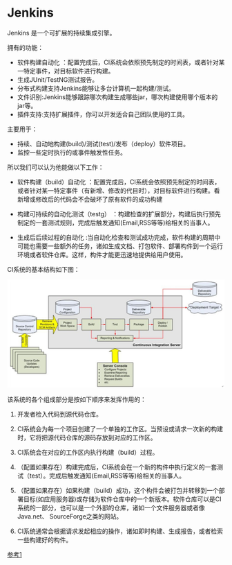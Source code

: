 # Jenkins

Jenkins 是一个可扩展的持续集成引擎。

拥有的功能：

- 软件构建自动化 ：配置完成后，CI系统会依照预先制定的时间表，或者针对某一特定事件，对目标软件进行构建。
- 生成JUnit/TestNG测试报告。
- 分布式构建支持Jenkins能够让多台计算机一起构建/测试。
- 文件识别:Jenkins能够跟踪哪次构建生成哪些jar，哪次构建使用哪个版本的jar等。
- 插件支持:支持扩展插件，你可以开发适合自己团队使用的工具。

主要用于：

- 持续、自动地构建(build)/测试(test)/发布（deploy）软件项目。
- 监控一些定时执行的或事件触发性任务。

所以我们可以认为他能做以下工作：

- 软件构建（build）自动化 ：配置完成后，CI系统会依照预先制定的时间表，或者针对某一特定事件（有新增、修改的代目时），对目标软件进行构建。看新增或修改后的代码会不会破坏了原有软件的成功构建

- 构建可持续的自动化测试（testg） ：构建检查的扩展部分，构建后执行预先制定的一套测试规则，完成后触发通知(Email,RSS等等)给相关的当事人。

- 生成后后续过程的自动化 :当自动化检查和测试成功完成，软件构建的周期中可能也需要一些额外的任务，诸如生成文档、打包软件、部署构件到一个运行环境或者软件仓库。这样，构件才能更迅速地提供给用户使用。

CI系统的基本结构如下图：

![](pic/JenkinsProcedure.jpg)

该系统的各个组成部分是按如下顺序来发挥作用的：

1. 开发者检入代码到源代码仓库。

2. CI系统会为每一个项目创建了一个单独的工作区。当预设或请求一次新的构建时，它将把源代码仓库的源码存放到对应的工作区。

3. CI系统会在对应的工作区内执行构建（build）过程。

4. （配置如果存在）构建完成后，CI系统会在一个新的构件中执行定义的一套测试（test）。完成后触发通知(Email,RSS等等)给相关的当事人。

5. （配置如果存在）如果构建（build）成功，这个构件会被打包并转移到一个部署目标(如应用服务器)或存储为软件仓库中的一个新版本。软件仓库可以是CI系统的一部分，也可以是一个外部的仓库，诸如一个文件服务器或者像Java.net、 SourceForge之类的网站。

6. CI系统通常会根据请求发起相应的操作，诸如即时构建、生成报告，或者检索一些构建好的构件。

[参考1](https://blog.csdn.net/ios_xumin/article/details/78125913)